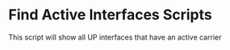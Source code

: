 # Find Active Interfaces Scripts

This script will show all UP interfaces that have an active carrier
